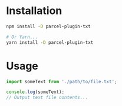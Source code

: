 # Installation

```bash
npm install -D parcel-plugin-txt

# Or Yarn...
yarn install -D parcel-plugin-txt
```

# Usage
```JavaScript
import someText from './path/to/file.txt';

console.log(someText);
// Output text file contents...
```
